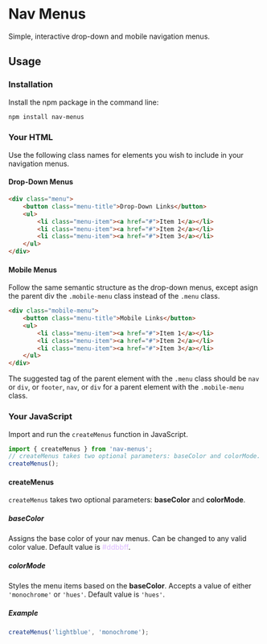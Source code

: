 # Nav Menus

Simple, interactive drop-down and mobile navigation menus.

## Usage

### Installation

Install the npm package in the command line:

```bash
npm install nav-menus
```

### Your HTML

Use the following class names for elements you wish to include in your navigation menus.

#### Drop-Down Menus

```html
<div class="menu">
    <button class="menu-title">Drop-Down Links</button>
    <ul>
        <li class="menu-item"><a href="#">Item 1</a></li>
        <li class="menu-item"><a href="#">Item 2</a></li>
        <li class="menu-item"><a href="#">Item 3</a></li>
    </ul>
</div>
```

#### Mobile Menus

Follow the same semantic structure as the drop-down menus, except asign the parent div the `.mobile-menu` class instead of the `.menu` class.

```html
<div class="mobile-menu">
    <button class="menu-title">Mobile Links</button>
    <ul>
        <li class="menu-item"><a href="#">Item 1</a></li>
        <li class="menu-item"><a href="#">Item 2</a></li>
        <li class="menu-item"><a href="#">Item 3</a></li>
    </ul>
</div>
```

The suggested tag of the parent element with the `.menu` class should be `nav` or `div`, or `footer`, `nav`, or `div` for a parent element with the `.mobile-menu` class.

### Your JavaScript

Import and run the `createMenus` function in JavaScript.

```javascript
import { createMenus } from 'nav-menus';
// createMenus takes two optional parameters: baseColor and colorMode.
createMenus();
```

#### createMenus

`createMenus` takes two optional parameters: **baseColor** and **colorMode**.

##### baseColor

Assigns the base color of your nav menus. Can be changed to any valid color value. Default value is <span style="color:#ddbbff">#ddbbff</span>.

##### colorMode

Styles the menu items based on the **baseColor**. Accepts a value of either `'monochrome'` or `'hues'`. Default value is `'hues'`.

##### Example

```javascript
createMenus('lightblue', 'monochrome');
```
